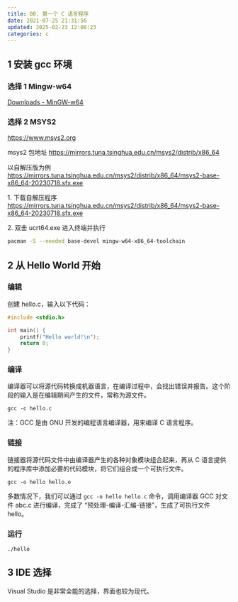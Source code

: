 ```yaml
---
title: 00. 第一个 C 语言程序
date: 2021-07-25 21:31:56
updated: 2025-02-23 12:08:23
categories: c
---
```


## 1 安装 gcc 环境

### 选择 1 Mingw-w64

[Downloads - MinGW-w64](https://www.mingw-w64.org/downloads/#mingw-builds)

### 选择 2 MSYS2

<https://www.msys2.org>

msys2 包地址
<https://mirrors.tuna.tsinghua.edu.cn/msys2/distrib/x86_64>

以自解压版为例
<https://mirrors.tuna.tsinghua.edu.cn/msys2/distrib/x86_64/msys2-base-x86_64-20230718.sfx.exe>

1\. 下载自解压程序
<https://mirrors.tuna.tsinghua.edu.cn/msys2/distrib/x86_64/msys2-base-x86_64-20230718.sfx.exe>

2\. 双击 ucrt64.exe 进入终端并执行

```sh
pacman -S --needed base-devel mingw-w64-x86_64-toolchain
```

## 2 从 Hello World 开始

### 编辑

创建 hello.c，输入以下代码：

```c
#include <stdio.h>

int main() {
    printf("Hello world!\n");
    return 0;
}
```

### 编译

编译器可以将源代码转换成机器语言，在编译过程中，会找出错误并报告。这个阶段的输入是在编辑期间产生的文件，常称为源文件。

`gcc -c hello.c`

注：GCC 是由 GNU 开发的编程语言编译器，用来编译 C 语言程序。

### 链接

链接器将源代码文件中由编译器产生的各种对象模块组合起来，再从 C 语言提供的程序库中添加必要的代码模块，将它们组合成一个可执行文件。

`gcc -o hello hello.o`

多数情况下，我们可以通过 `gcc -o hello hello.c` 命令，调用编译器 GCC 对文件 abc.c 进行编译，完成了 “预处理-编译-汇编-链接”，生成了可执行文件 hello。

### 运行

`./hello`

## 3 IDE 选择

Visual Studio 是非常全能的选择，界面也较为现代。
